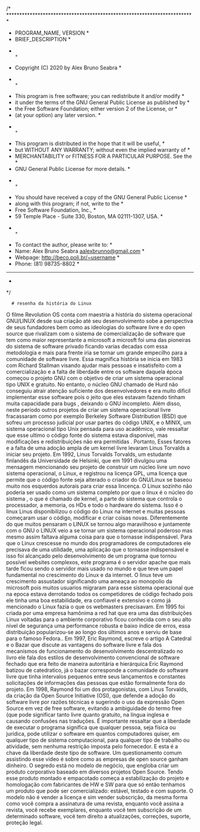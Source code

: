 /* *********************************************************************** *
*    PROGRAM_NAME, VERSION                                                 *
*    BRIEF_DESCRIPTION                                                     *
*                                                                          *
*  Copyright (C) 2020 by Alex Bruno Seabra                                 *
*                                                                          *
*    This program is free software; you can redistribute it and/or modify  *
*    it under the terms of the GNU General Public License as published by  *
*    the Free Software Foundation; either version 2 of the License, or     *
*    (at your option) any later version.                                   *
*                                                                          *
*    This program is distributed in the hope that it will be useful,       *
*    but WITHOUT ANY WARRANTY; without even the implied warranty of        *
*    MERCHANTABILITY or FITNESS FOR A PARTICULAR PURPOSE.  See the         *
*    GNU General Public License for more details.                          *
*                                                                          *
*    You should have received a copy of the GNU General Public License     *
*    along with this program; if not, write to the                         *
*    Free Software Foundation, Inc.,                                       *
*    59 Temple Place - Suite 330, Boston, MA  02111-1307, USA.             *
*                                                                          *
*  To contact the author, please write to:                                 *
*  Name: Alex Bruno Seabra <aalexbrunno@gmail.com>                         *
*  Webpage: http://beco.poli.br/~username                                  *
*  Phone: (81) 98735-8802                                                  *
* ************************************************************************ *
* 
*/


      # resenha da história do Linux

O filme Revolution OS conta com maestria a história do sistema operacional GNU/LINUX desde sua criação até 
seu desenvolvimento sobe a perspectiva de seus fundadores bem como as ideologias do software livre e do open 
source que rivalizam com o sistema de comercialização de software que tem como maior representante a microsoft 
a microsft foi uma das pioneiras do sistema de software privado ficando varias decadas com essa metodologia e mais 
para frente iria se tornar um grande empecilho para a comunidade de software livre. Essa magnifica história se 
inicia em 1983 com Richard Stallman visando ajudar mais pessoas e insatisfeito com a comercialização e a falta de 
liberdade entre os software daquela época começou o projeto GNU com o objetivo de criar um sistema operacional tipo 
UNIX e gratuito. No entanto, o núcleo GNU chamado de Hurd não conseguiu atrair atenção suficiente dos desenvolvedores
e era muito dificil implementar esse software pois o jeito que eles estavam fazendo tinham muita capacidade para bugs , 
deixando o GNU incompleto. Além disso, neste período outros projetos de criar um sistema operacional livre fracassaram 
como por exemplo Berkeley Software Distribution (BSD) que sofreu um processo judicial por usar partes do código UNIX, e o 
MINIX, um sistema operacional tipo Unix pensada para uso acadêmico, vale ressaltar que esse ultimo o código fonte do 
sistema estava disponível, mas modificações e redistribuições não era permitidas . Portanto, Esses fatores e a 
falta de uma adoção ampla de um kernel livre levaram Linus Torvalds a iniciar seu projeto.
   Em 1992, Linus Torvalds Torvalds, um estudante finlandês da Universidade de Helsinki, que em 1991 divulgou uma mensagem 
mencionando seu projeto de construir um núcleo livre um novo sistema operacional, o Linux, e registrou na licença GPL, uma 
licença que permite que o código fonte seja alterado o criador do GNU/Linux se baseou muito nos esquerdos autorais para criar 
essa lincença. O Linux sozinho não poderia ser usado como um sistema completo por que o linux é o núcleo do sistema , o que é chamado 
de kernel, a parte do sistema que controla o processador, a memoria, os HDs e todo o hardware do sistema. Isso é o linux Linus 
disponibilizou o código do Linux na internet e muitas pessoas começaram usar o código, modificar e criar coisas novas. Diferentemente 
do que muitos pensaram o LINUX se tornou algo maravilhoso e juntamente com o GNU o LINUX veio a se tornar um sistema operacional 
poderoso mas mesmo assim faltava alguma coisa para que o tornasse indispensável. Para que o Linux crescesse no mundo dos programadores
de computadores ele precisava de uma utilidade, uma aplicação que o tornasse indispensável e isso foi alcançado pelo desenvolvimento de 
um programa que tornou possível websites complexos, este programa é o servidor apache que mais tarde ficou sendo o servidor mais usado no mundo 
e que teve um papel fundamental no crescimento do Linux e da internet. O linux teve  um crescimento assustador significando uma 
ameaça ao monopolio da microsoft pois muitos usuarios migraram para esse sistema operacional que na epoca estava derrotando todos os 
competidores de código fechado pois ele tinha uma boa estabilidade, era confiavel e extensivo e como já mencionado o Linux fazia o que os 
webmasters precisavam. Em 1995 foi criada por uma empresa hamônima a red hat que era uma das distribuições Linux voltadas para o ambiente 
corporativo ficou conhecida com o seu alto nivel de segurança uma performance robusta e baixo índice de erros, essa distribuição 
popularizou-se ao longo dos últimos anos e serviu de base para o famoso Fedora.. Em 1997, Eric Raymond, escreve o artigo A Catedral e o Bazar 
que discute as vantagens do software livre e fala dos mecanismos de funcionamento do desenvolvimento descentralizado no livro ele fala dos 
estilos de desenvolvimento convencional de software fechado que era feito de maneira autoritária e hierárquica Eric Raymond batizou de catedratico,
já o bazar corresponde a comunidade do software livre que tinha intervalos pequenos entre seus lançamentos e constantes solicitações de informações 
das pessoas que estão formalmente fora do projeto. Em 1998, Raymond foi um dos protagonistas, com Linus Torvalds, da criação da Open 
Source Initiative (OSI), que defende a adoção do software livre por razões técnicas e sugerindo o uso da expressão Open Source em vez de 
free software, evitando a ambiguidade do termo free (que pode significar tanto livre quanto gratuito, na língua inglesa e causando
confusões nas traduções. É importante ressaltar que a liberdade de executar o programa significa que qualquer pessoa, seja física ou 
jurídica, pode utilizar o software em quantos computadores quiser, em qualquer tipo de sistema computacional, para qualquer tipo de trabalho 
ou atividade, sem nenhuma restrição imposta pelo fornecedor. E esta é a chave da liberdade deste tipo de software. Um questionamento comum 
assistindo esse video é sobre como as empresas de open source ganham dinheiro. O segredo está no modelo de negócio, que engloba criar um 
produto corporativo baseado em diversos projetos Open Source. Tendo esse produto montado e empacotado começa a estabilização do projeto e 
homologação com fabricantes de HW e SW para que só então tenhamos um produto que pode ser comercializado: estável, testado e com suporte.
O modelo não é vender a licença e sim vender subscrição, da mesma forma como você compra a assinatura de uma revista, enquanto você 
assina a revista, você recebe exemplares, enquanto você tem subscrição de um determinado software, você tem direito a atualizações, 
correções, suporte, proteção legal. 









